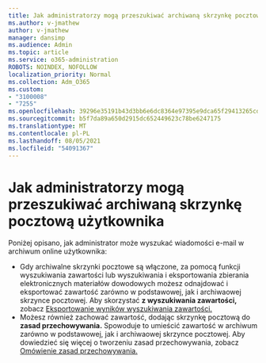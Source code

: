 ```yaml
---
title: Jak administratorzy mogą przeszukiwać archiwaną skrzynkę pocztową użytkownika
ms.author: v-jmathew
author: v-jmathew
manager: dansimp
ms.audience: Admin
ms.topic: article
ms.service: o365-administration
ROBOTS: NOINDEX, NOFOLLOW
localization_priority: Normal
ms.collection: Adm_O365
ms.custom:
- "3100008"
- "7255"
ms.openlocfilehash: 39296e35191b43d3bb6e6dc8364e97395e9dca65f29413265cd5e7ef8a87828e
ms.sourcegitcommit: b5f7da89a650d2915dc652449623c78be6247175
ms.translationtype: MT
ms.contentlocale: pl-PL
ms.lasthandoff: 08/05/2021
ms.locfileid: "54091367"
---
```

# <a name="how-admins-can-search-a-users-archive-mailbox"></a>Jak administratorzy mogą przeszukiwać archiwaną skrzynkę pocztową użytkownika

Poniżej opisano, jak administrator może wyszukać wiadomości e-mail w archiwum online użytkownika:

* Gdy archiwalne skrzynki pocztowe  są włączone, za pomocą funkcji wyszukiwania zawartości lub wyszukiwania i eksportowania zbierania elektronicznych materiałów dowodowych możesz odnajdować i eksportować zawartość zarówno w podstawowej, jak i archiwaowej skrzynce pocztowej.  Aby skorzystać **z wyszukiwania zawartości,** zobacz [Eksportowanie wyników wyszukiwania zawartości.](https://docs.microsoft.com/office365/securitycompliance/export-search-results)
* Możesz również zachować zawartość, dodając skrzynkę pocztową do **zasad przechowywania.** Spowoduje to umieścić zawartość w archiwum zarówno w podstawowej, jak i archiwaowej skrzynce pocztowej. Aby dowiedzieć się więcej o tworzeniu zasad przechowywania, zobacz [Omówienie zasad przechowywania.](https://docs.microsoft.com/office365/securitycompliance/retention-policies)
